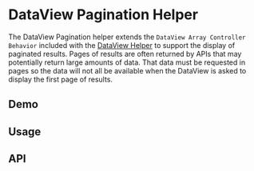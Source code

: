 # DataView Pagination Helper

The DataView Pagination helper extends the `DataView Array Controller Behavior` included with the [DataView Helper](https://github.com/trevordevore/levurehelper-dataview) to support the display of paginated results. Pages of results are often returned by APIs that may potentially return large amounts of data. That data must be requested in pages so the data will not all be available when the DataView is asked to display the first page of results.

## Demo


## Usage



## API

